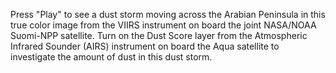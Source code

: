 Press "Play" to see a dust storm moving across the Arabian Peninsula in this true color image from the VIIRS instrument on board the joint NASA/NOAA Suomi-NPP satellite. Turn on the Dust Score layer from the Atmospheric Infrared Sounder (AIRS) instrument on board the Aqua satellite to investigate the amount of dust in this dust storm.
